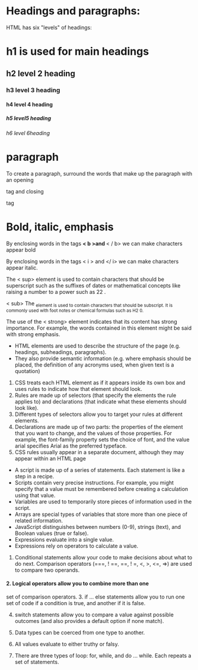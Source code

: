 # Headings and paragraphs: 
HTML has six "levels" of 
headings:
<h1>h1 is used for main headings
<h2>h2 level 2 heading
<h3> h3 level 3 heading
<h4> h4 level 4 heading
<h5> h5 level5 heading
<h6> h6 level 6heading


# paragraph
<p>
To create a paragraph, surround 
the words that make up the 
paragraph with an opening <p>
tag and closing </p> tag


 # Bold, italic, emphasis
By enclosing words in the tags 
<b> <  b  >and </b> <   / b>  we can make 
characters appear bold


By enclosing words in the tags 
< i > and </ i> we can make 
characters appear italic.



The < sup> element is used 
to contain characters that 
should be superscript such 
as the suffixes of dates or 
mathematical concepts like 
raising a number to a power such 
as 22
.


 < sub>
The <sub> element is used to 
contain characters that should 
be subscript. It is commonly 
used with foot notes or chemical 
formulas such as H2
0.


The use of the <  strong>
element indicates that its 
content has strong importance. 
For example, the words 
contained in this element might 
be said with strong emphasis.


  - HTML elements are used to describe the structure of 
the page (e.g. headings, subheadings, paragraphs).
 - They also provide semantic information (e.g. where 
emphasis should be placed, the definition of any 
acronyms used, when given text is a quotation)

  1. CSS treats each HTML element as if it appears inside 
its own box and uses rules to indicate how that 
element should look.
 2. Rules are made up of selectors (that specify the 
elements the rule applies to) and declarations (that 
indicate what these elements should look like).
 3. Different types of selectors allow you to target your 
rules at different elements.
 4. Declarations are made up of two parts: the properties 
of the element that you want to change, and the values 
of those properties. For example, the font-family 
property sets the choice of font, and the value arial 
specifies Arial as the preferred typeface.
 5.  CSS rules usually appear in a separate document, 
although they may appear within an HTML page


 - A script is made up of a series of statements. Each 
statement is like a step in a recipe. 
 - Scripts contain very precise instructions. For example, 
you might specify that a value must be remembered 
before creating a calculation using that value. 
 - Variables are used to temporarily store pieces of 
information used in the script. 
 - Arrays are special types of variables that store more 
than one piece of related information. 
 - JavaScript distinguishes between numbers (0-9), 
strings (text), and Boolean values (true or false). 
 - Expressions evaluate into a single value. 
 - Expressions rely on operators to calculate a value.


1. Conditional statements allow your code to make 
decisions about what to do next. 
Comparison operators (===, ! ==, ==, ! =, <, >, <=, =>) 
are used to compare two operands. 
#### 2. Logical operators allow you to combine more than one 
set of comparison operators. 
 3. if ... else statements allow you to run one set of code 
if a condition is true, and another if it is false. 


4. switch statements allow you to compare a value 
against possible outcomes (and also provides a default 
option if none match). 


 5. Data types can be coerced from one type to another. 


 6. All values evaluate to either truthy or falsy. 


 7. There are three types of loop: for, while, and 
do ... while. Each repeats a set of statements.
